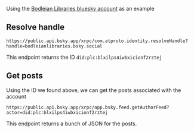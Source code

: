 Using the [Bodleian Libraries bluesky account](https://bsky.app/profile/bodleianlibraries.bsky.social) as an example


## Resolve handle

```url
https://public.api.bsky.app/xrpc/com.atproto.identity.resolveHandle?handle=bodleianlibraries.bsky.social
```

This endpoint returns the ID `did:plc:blxilps4iwbxicionf2rztej`

## Get posts

Using the ID we found above, we can get the posts associated with the account

```url
https://public.api.bsky.app/xrpc/app.bsky.feed.getAuthorFeed?actor=did:plc:blxilps4iwbxicionf2rztej
```

This endpoint returns a bunch of JSON for the posts.
